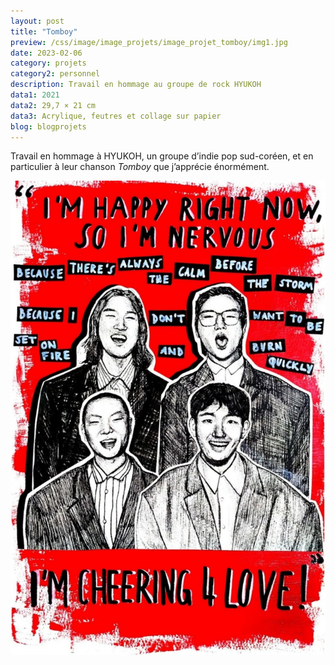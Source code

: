 ```yaml
---
layout: post
title: "Tomboy"
preview: /css/image/image_projets/image_projet_tomboy/img1.jpg
date: 2023-02-06
category: projets 
category2: personnel
description: Travail en hommage au groupe de rock HYUKOH
data1: 2021
data2: 29,7 × 21 cm
data3: Acrylique, feutres et collage sur papier
blog: blogprojets
---
```


Travail en hommage à HYUKOH, un groupe d’indie pop sud-coréen, et en particulier à leur chanson <i>Tomboy</i> que j’apprécie énormément.

<img onclick="Zoom(this)" class="img-gallery" src="/css/image/image_projets/image_projet_tomboy/img1.jpg">
